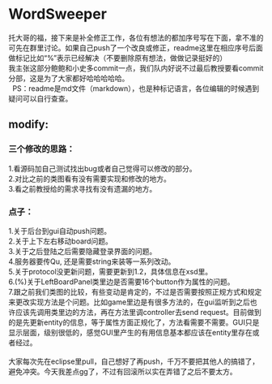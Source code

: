 # WordSweeper
托大哥的福，接下来是补全修正工作，各位有想法的都加序号写在下面，拿不准的可先在群里讨论。如果自己push了一个改良或修正，readme这里在相应序号后面做标记比如“%”表示已经解决（不要删除原有想法，做做记录挺好的）<br>  我主张这部分鲍鲍和小史多commit一点，我们队内好说不过最后教授要看commit分部，这是为了大家都好哈哈哈哈哈。<br>   PS：readme是md文件（markdown），也是种标记语言，各位编辑的时候遇到疑问可以自行查查。<br>
## modify:
### 三个修改的思路：
1.看源码加自己测试找出bug或者自己觉得可以修改的部分。<br>
2.对比之前的类图看有没有需要实现和修改的地方。<br>
3.看之前教授给的需求寻找有没有遗漏的地方。<br>
### 点子：
1.关于后台到gui自动push问题。<br>
2.关于上下左右移动board问题。<br>
3.关于之后登陆之后需要隐藏登录界面的问题。<br>
4.服务器要传Qu, 还是需要string来装等一系列改动。<br>
5.关于protocol没更新问题，需要更新到1.2，具体信息在xsd里。<br>
6.(%)关于LeftBoardPanel类里边是否需要16个button作为属性的问题。<br>
7.跟之前我们类图的比较，有些变动是肯定的，不过是否需要按照正规方式和规定来更改实现方法是个问题。比如game里边是有很多方法的，在gui监听到之后也许应该先调用类里边的方法，再在方法里调controller去send request。目前做到的是先更新entity的信息，等于属性方面正规化了，方法看需要不需要。GUI只是显示层面，级别很低的，感觉GUI里产生的有用信息基本都应该在entity里存在或者经过。
<br>
<br>
大家每次先在eclipse里pull，自己想好了再push，千万不要把其他人的搞错了，避免冲突。今天我差点gg了，不过有回滚所以实在弄错了之后不要太方。
